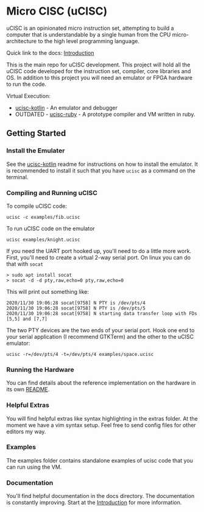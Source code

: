 # Micro CISC (uCISC)

uCISC is an opinionated micro instruction set, attempting to build a computer that
is understandable by a single human from the CPU micro-architecture to the high
level programming language.

Quick link to the docs: [Introduction](/docs/01_Introduction.md)

This is the main repo for uCISC development. This project will hold all the uCISC
code developed for the instruction set, compiler, core libraries and OS. In addition
to this project you will need an emulator or FPGA hardware to run the code.

Virtual Execution:

* [ucisc-kotlin](https://github.com/grokthis/ucisc-kotlin) - An emulator and debugger
* OUTDATED - [ucisc-ruby](https://github.com/grokthis/ucisc-ruby) - A prototype compiler and VM
written in ruby.

## Getting Started

### Install the Emulater

See the [ucisc-kotlin](https://github.com/grokthis/ucisc-kotlin) readme for
instructions on how to install the emulator. It is recommended to install it such
that you have `ucisc` as a command on the terminal.

### Compiling and Running uCISC

To compile uCISC code:

```
ucisc -c examples/fib.ucisc
```

To run uCISC code on the emulator

```
ucisc examples/knight.ucisc
```

If you need the UART port hooked up, you'll need to do a little more
work. First, you'll need to create a virtual 2-way serial port. On linux you
can do that with `socat`

```
> sudo apt install socat
> socat -d -d pty,raw,echo=0 pty,raw,echo=0
```
This will print out something like:

```
2020/11/30 19:06:28 socat[9758] N PTY is /dev/pts/4
2020/11/30 19:06:28 socat[9758] N PTY is /dev/pts/5
2020/11/30 19:06:28 socat[9758] N starting data transfer loop with FDs [5,5] and [7,7]
```

The two PTY devices are the two ends of your serial port. Hook one end to
your serial application (I recommend GTKTerm) and the other to the uCISC
emulator:

```
ucisc -r=/dev/pts/4 -t=/dev/pts/4 examples/space.ucisc
```

### Running the Hardware

You can find details about the reference implementation on the hardware in its
own [README](hardware/README.md).

### Helpful Extras

You will find helpful extras like syntax highlighting in the extras folder. At the
moment we have a vim syntax setup. Feel free to send config files for other editors
my way. 

### Examples

The examples folder contains standalone examples of ucisc code that you can run
using the VM.

### Documentation

You'll find helpful documentation in the docs directory. The documentation is
constantly improving. Start at the [Introduction](/docs/01_Introduction.md) for more
information.

